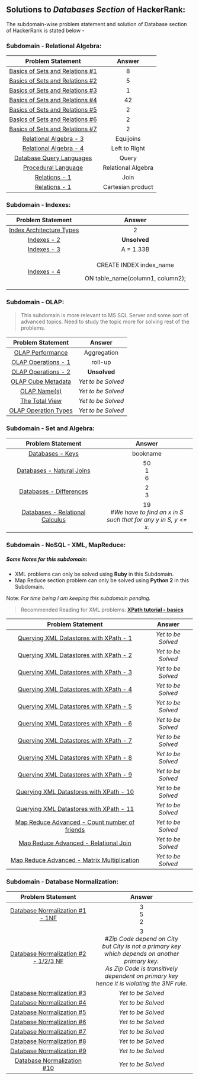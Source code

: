 ## Solutions to _Databases Section_ of HackerRank:

The subdomain-wise problem statement and solution of Database section of HackerRank is stated below -  

### Subdomain - Relational Algebra:

| Problem Statement | Answer |
|      :----:    	| :----: |
|  [Basics of Sets and Relations #1](https://www.hackerrank.com/challenges/basics-of-sets-and-relational-algebra-1/problem)   |  8  |
|  [Basics of Sets and Relations #2](https://www.hackerrank.com/challenges/basics-of-sets-and-relational-algebra-2/problem)   |  5  |
|  [Basics of Sets and Relations #3](https://www.hackerrank.com/challenges/basics-of-sets-and-relational-algebra-3/problem)   |  1  |
|  [Basics of Sets and Relations #4](https://www.hackerrank.com/challenges/basics-of-sets-and-relational-algebra-4/problem)   |  42  |
|  [Basics of Sets and Relations #5](https://www.hackerrank.com/challenges/basics-of-sets-and-relational-algebra-5/problem)   |   2 |
|  [Basics of Sets and Relations #6](https://www.hackerrank.com/challenges/basics-of-sets-and-relational-algebra-6/problem)   |   2 |
|  [Basics of Sets and Relations #7](https://www.hackerrank.com/challenges/basics-of-sets-and-relational-algebra-7/problem)   |   2 |
|  [Relational Algebra - 3](https://www.hackerrank.com/challenges/relational-algebra-3/problem)   |  Equijoins  |
|  [Relational Algebra - 4](https://www.hackerrank.com/challenges/relational-algebra-4/problem)   |  Left to Right  |
|  [Database Query Languages](https://www.hackerrank.com/challenges/database-query-languages/problem)   |  Query  |
|  [Procedural Language](https://www.hackerrank.com/challenges/procedural-language/problem)   |  Relational Algebra  |
|  [Relations - 1](https://www.hackerrank.com/challenges/relations-1/problem)   |  Join  |
|  [Relations - 1](https://www.hackerrank.com/challenges/relations-2/problem)   |  Cartesian product  |




### Subdomain - Indexes:

| Problem Statement | Answer |
|      :----:    	| :----: |
|  [Index Architecture Types](https://www.hackerrank.com/challenges/indexes-1/problem)   |   2 |
|  [Indexes - 2](https://www.hackerrank.com/challenges/indexes-2/problem)   |  __Unsolved__  |
|  [Indexes - 3](https://www.hackerrank.com/challenges/indexes-3/problem)   |  A = 1.33B  |
|  [Indexes - 4](https://www.hackerrank.com/challenges/indexes-4/problem)   | <p>CREATE INDEX index_name</p> <p>ON table_name(column1, column2);</p>  |



### Subdomain - OLAP:

> This subdomain is more relevant to MS SQL Server and some sort of advanced topics. Need to study the topic more for solving rest of the problems. 

| Problem Statement | Answer |
|      :----:    	| :----: |
|  [OLAP Performance](https://www.hackerrank.com/challenges/olap-performance/problem)   |  Aggregation  |
|  [OLAP Operations - 1](https://www.hackerrank.com/challenges/olap-operations-1/problem)   |  roll-up  |
|  [OLAP Operations - 2](https://www.hackerrank.com/challenges/olap-operations-2/problem)  |  __Unsolved__   |
|  [OLAP Cube Metadata](https://www.hackerrank.com/challenges/olap-cube-metadata/problem)   |  _Yet to be Solved_  |
|  [OLAP Name(s)](https://www.hackerrank.com/challenges/olap-names/problem)   |  _Yet to be Solved_  |
|  [The Total View](https://www.hackerrank.com/challenges/the-total-view/problem)   |  _Yet to be Solved_  |
|  [OLAP Operation Types](https://www.hackerrank.com/challenges/olap-operation-types-2/problem)   |  _Yet to be Solved_  |




### Subdomain - Set and Algebra:

| Problem Statement | Answer |
|      :----:    	| :----: |
|  [Databases - Keys](https://www.hackerrank.com/challenges/databases-keys/problem)   |   bookname |
|  [Databases - Natural Joins](https://www.hackerrank.com/challenges/databases-natural-joins/problem)   |  50 <br> 1 <br> 6  |
|  [Databases - Differences](https://www.hackerrank.com/challenges/databases-differences/problem)   |  2 <br> 3  |
|  [Databases - Relational Calculus](https://www.hackerrank.com/challenges/databases-relational-calculus/problem)   |  19 <br> _#We have to find an x in S <br> such that for any y in S, y <= x._ |




### Subdomain - NoSQL - XML, MapReduce:

##### Some Notes for this subdomain: 

- XML problems can only be solved using __Ruby__ in this Subdomain. 
- Map Reduce section problem can only be solved using __Python 2__ in this Subdomain. 

Note: _For time being I am keeping this subdomain pending._

> Recommended Reading for XML problems: [__XPath tutorial - basics__](http://edutechwiki.unige.ch/en/XPath_tutorial_-_basics)

| Problem Statement | Answer |
|      :----:    	| :----: |
|  [Querying XML Datastores with XPath - 1](https://www.hackerrank.com/challenges/querying-xml-datastores-with-xpath-1/problem)   |   _Yet to be Solved_ |
|  [Querying XML Datastores with XPath - 2](https://www.hackerrank.com/challenges/querying-xml-datastores-with-xpath-1-1/problem)   |  _Yet to be Solved_  |
|  [Querying XML Datastores with XPath - 3](https://www.hackerrank.com/challenges/querying-xml-datastores-with-xpath-3/problem)   |   _Yet to be Solved_ |
|  [Querying XML Datastores with XPath - 4](https://www.hackerrank.com/challenges/querying-xml-datastores-with-xpath-4/problem)   |   _Yet to be Solved_ |
|  [Querying XML Datastores with XPath - 5](https://www.hackerrank.com/challenges/querying-xml-datastores-with-xpath-1-4/problem)   |  _Yet to be Solved_  |
|  [Querying XML Datastores with XPath - 6](https://www.hackerrank.com/challenges/querying-xml-datastores-with-xpath-6/problem)   |  _Yet to be Solved_  |
|  [Querying XML Datastores with XPath - 7](https://www.hackerrank.com/challenges/querying-xml-datastores-with-xpath-7/problem)   |  _Yet to be Solved_  |
|  [Querying XML Datastores with XPath - 8](https://www.hackerrank.com/challenges/querying-xml-datastores-with-xpath-8/problem)   |  _Yet to be Solved_  |
|  [Querying XML Datastores with XPath - 9](https://www.hackerrank.com/challenges/querying-xml-datastores-with-xpath-9/problem)   |  _Yet to be Solved_  |
|  [Querying XML Datastores with XPath - 10](https://www.hackerrank.com/challenges/querying-xml-datastores-with-xpath-10/problem)   |  _Yet to be Solved_  |
|  [Querying XML Datastores with XPath - 11](https://www.hackerrank.com/challenges/querying-xml-datastores-with-xpath-11/problem)   |  _Yet to be Solved_  |
|  [Map Reduce Advanced - Count number of friends](https://www.hackerrank.com/challenges/map-reduce-advanced-count-number-of-friends/problem)   |  _Yet to be Solved_  |
|  [Map Reduce Advanced - Relational Join](https://www.hackerrank.com/challenges/map-reduce-advanced-relational-join/problem)   |  _Yet to be Solved_  |
|  [Map Reduce Advanced - Matrix Multiplication](https://www.hackerrank.com/challenges/map-reduce-advanced-matrix-multiplication/problem)   |  _Yet to be Solved_  |





### Subdomain - Database Normalization:

| Problem Statement | Answer |
|      :----:    	| :----: |
|  [Database Normalization #1 - 1NF](https://www.hackerrank.com/challenges/database-normalization-1-1nf/problem)   |  3 <br> 5 <br> 2  |
|  [Database Normalization #2 - 1/2/3 NF](https://www.hackerrank.com/challenges/database-normalization-123nf/problem)   |  3 <br> #_Zip Code depend on City <br> but City is not a primary key <br> which depends on another primary key. <br> As Zip Code is transitively dependent on primary key <br> hence it is violating the 3NF rule._  |
|  [Database Normalization #3](https://www.hackerrank.com/challenges/database-normalization-3/problem)   |  _Yet to be Solved_  |
|  [Database Normalization #4](https://www.hackerrank.com/challenges/database-normalization-4/problem)   |  _Yet to be Solved_  |
|  [Database Normalization #5](https://www.hackerrank.com/challenges/database-normalization-5/problem)   |  _Yet to be Solved_  |
|  [Database Normalization #6](https://www.hackerrank.com/challenges/database-normalization-6/problem)   |  _Yet to be Solved_  |
|  [Database Normalization #7](https://www.hackerrank.com/challenges/database-normalization-7/problem)   |  _Yet to be Solved_  |
|  [Database Normalization #8](https://www.hackerrank.com/challenges/database-normalization-8/problem)   |  _Yet to be Solved_  |
|  [Database Normalization #9](https://www.hackerrank.com/challenges/database-normalization-9/problem)   |   _Yet to be Solved_ |
|  [Database Normalization #10](https://www.hackerrank.com/challenges/database-normalization-10/problem)   |  _Yet to be Solved_  |




